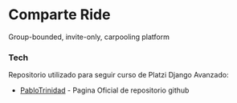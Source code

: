 Comparte Ride
=============

Group-bounded, invite-only, carpooling platform

### Tech

Repositorio utilizado para seguir curso de Platzi Django Avanzado:

* [PabloTrinidad] - Pagina Oficial de repositorio github


[PabloTrinidad]: <https://github.com/pablotrinidad/cride-platzi>
